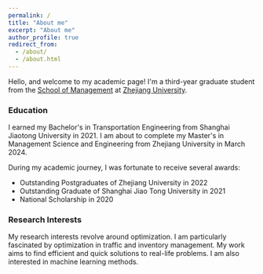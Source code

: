 ```yaml
---
permalink: /
title: "About me"
excerpt: "About me"
author_profile: true
redirect_from: 
  - /about/
  - /about.html
---
```



Hello, and welcome to my academic page! I'm a third-year graduate student from the [School of Management](http://en.som.zju.edu.cn/) at [Zhejiang University](https://www.zju.edu.cn/english/).

### Education

I earned my Bachelor's in Transportation Engineering from Shanghai Jiaotong University in 2021. I am about to complete my Master's in Management Science and Engineering from Zhejiang University in March 2024.

During my academic journey, I was fortunate to receive several awards:


- Outstanding Postgraduates of Zhejiang University in 2022
- Outstanding Graduate of Shanghai Jiao Tong University in 2021
- National Scholarship in 2020


### Research Interests

My research interests revolve around optimization. I am particularly fascinated by optimization in traffic and inventory management. My work aims to find efficient and quick solutions to real-life problems. I am also interested in machine learning methods.





